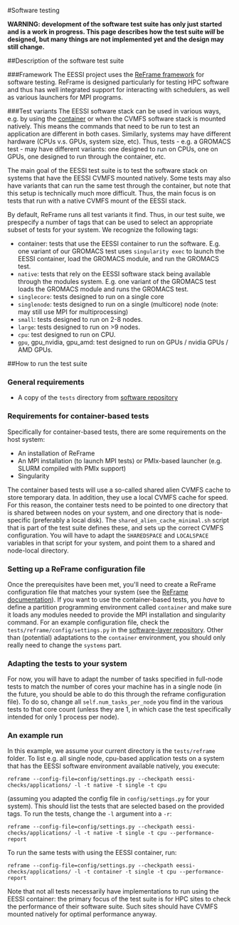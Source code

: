 #Software testing

**WARNING: development of the software test suite has only just started and is a work in progress. This page describes how the test suite _will_ be designed, but many things are not implemented yet and the design may still change.**

##Description of the software test suite

###Framework
The EESSI project uses the [ReFrame framework](https://reframe-hpc.readthedocs.io/en/stable/index.html) for software testing. ReFrame is designed particularly for testing HPC software and thus has well integrated support for interacting with schedulers, as well as various launchers for MPI programs.

###Test variants
The EESSI software stack can be used in various ways, e.g. by using the [container](../pilot/#accessing-the-eessi-pilot-repository-through-singularity) or when the CVMFS software stack is mounted natively. This means the commands that need to be run to test an application are different in both cases. Similarly, systems may have different hardware (CPUs v.s. GPUs, system size, etc). Thus, tests - e.g. a GROMACS test - may have different variants: one designed to run on CPUs, one on GPUs, one designed to run through the container, etc.

The main goal of the EESSI test suite is to test the software stack on systems that have the EESSI CVMFS mounted natively. Some tests may also have variants that can run the same test through the container, but note that this setup is technically much more difficult. Thus, the main focus is on tests that run with a native CVMFS mount of the EESSI stack.

By default, ReFrame runs all test variants it find. Thus, in our test suite, we prespecify a number of tags that can be used to select an appropriate subset of tests for your system. We recognize the following tags:

- container: tests that use the EESSI container to run the software. E.g. one variant of our GROMACS test uses `singularity exec` to launch the EESSI container, load the GROMACS module, and run the GROMACS test. 
- `native`: tests that rely on the EESSI software stack being available through the modules system. E.g. one variant of the GROMACS test loads the GROMACS module and runs the GROMACS test.
- `singlecore`: tests designed to run on a single core
- `singlenode`: tests designed to run on a single (multicore) node (note: may still use MPI for multiprocessing)
- `small`: tests designed to run on 2-8 nodes.
- `large`: tests designed to run on >9 nodes.
- `cpu`: test designed to run on CPU.
- `gpu`, gpu_nvidia, gpu_amd: test designed to run on GPUs / nvidia GPUs / AMD GPUs.

##How to run the test suite

### General requirements

- A copy of the `tests` directory from [software repository](https://github.com/EESSI/software-layer)

### Requirements for container-based tests
Specifically for container-based tests, there are some requirements on the host system:

- An installation of ReFrame
- An MPI installation (to launch MPI tests) or PMIx-based launcher (e.g. SLURM compiled with PMIx support)
- Singularity

The container based tests will use a so-called shared alien CVMFS cache to store temporary data. In addition, they use a local CVMFS cache for speed. For this reason, the container tests need to be pointed to one directory that is shared between nodes on your system, and one directory that is node-specific (preferably a local disk). The `shared_alien_cache_minimal.sh` script that is part of the test suite defines these, and sets up the correct CVMFS configuration. You will have to adapt the `SHAREDSPACE` and `LOCALSPACE` variables in that script for your system, and point them to a shared and node-local directory.

### Setting up a ReFrame configuration file
Once the prerequisites have been met, you'll need to create a ReFrame configuration file that matches your system (see the [ReFrame documentation](https://reframe-hpc.readthedocs.io/en/stable/configure.html)). If you want to use the container-based tests, you *have* to define a partition programming environment called `container` and make sure it loads any modules needed to provide the MPI installation and singularity command. For an example configuration file, check the `tests/reframe/config/settings.py` in the [software-layer repository](https://github.com/EESSI/software-layer). Other than (potential) adaptations to the `container` environment, you should only really need to change the `systems` part.

### Adapting the tests to your system
For now, you will have to adapt the number of tasks specified in full-node tests to match the number of cores your machine has in a single node (in the future, you should be able to do this through the reframe configuration file). To do so, change all `self.num_tasks_per_node` you find in the various tests to that core count (unless they are 1, in which case the test specifically intended for only 1 process per node).


### An example run
In this example, we assume your current directory is the `tests/reframe` folder. To list e.g. all single node, cpu-based application tests on a system that has the EESSI software environment available natively, you execute:
```
reframe --config-file=config/settings.py --checkpath eessi-checks/applications/ -l -t native -t single -t cpu
```
(assuming you adapted the config file in `config/settings.py` for your system). This should list the tests that are selected based on the provided tags. To run the tests, change the `-l` argument into a `-r`:
```
reframe --config-file=config/settings.py --checkpath eessi-checks/applications/ -l -t native -t single -t cpu --performance-report
```
To run the same tests with using the EESSI container, run:
```
reframe --config-file=config/settings.py --checkpath eessi-checks/applications/ -l -t container -t single -t cpu --performance-report
```
Note that not all tests necessarily have implementations to run using the EESSI container: the primary focus of the test suite is for HPC sites to check the performance of their software suite. Such sites should have CVMFS mounted natively for optimal performance anyway.
